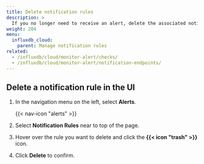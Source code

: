 ```yaml
---
title: Delete notification rules
description: >
  If you no longer need to receive an alert, delete the associated notification rule.
weight: 204
menu:
  influxdb_cloud:
    parent: Manage notification rules
related:
  - /influxdb/cloud/monitor-alert/checks/
  - /influxdb/cloud/monitor-alert/notification-endpoints/
---
```


## Delete a notification rule in the UI

1. In the navigation menu on the left, select **Alerts**.

    {{< nav-icon "alerts" >}}

2. Select **Notification Rules** near to top of the page.
3. Hover over the rule you want to delete and click the **{{< icon "trash" >}}** icon.
4. Click **Delete** to confirm.
